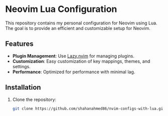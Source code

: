 # Neovim Lua Configuration

This repository contains my personal configuration for Neovim using Lua. The goal is to provide an efficient and customizable setup for Neovim.

## Features

- **Plugin Management**: Use [Lazy.nvim](https://github.com/folke/lazy.nvim) for managing plugins.
- **Customization**: Easy customization of key mappings, themes, and settings.
- **Performance**: Optimized for performance with minimal lag.

## Installation

1. Clone the repository:
   ```bash
   git clone https://github.com/shahanahmed86/nvim-configs-with-lua.git ~/.config/nvim
   ```
